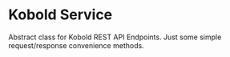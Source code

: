 # Kobold Service
Abstract class for Kobold REST API Endpoints. Just some simple request/response convenience methods.